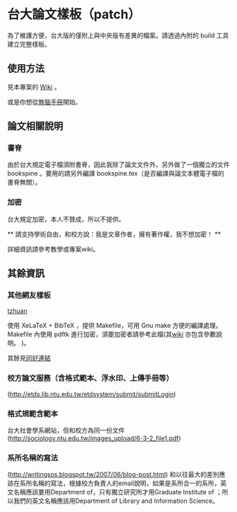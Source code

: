 # 台大論文樣板（patch）
為了維護方便，台大版的僅附上與中央版有差異的檔案。請透過內附的 build 工具建立完整樣板。

## 使用方法
見本專案的 [Wiki](https://github.com/sppmg/TW_Thesis_Template/wiki) 。

或是你想從[無腦手冊](https://github.com/sppmg/TW_Thesis_Template/wiki/%E7%84%A1%E8%85%A6%E6%89%8B%E5%86%8A)開始。

## 論文相關說明

### 書脊
由於台大規定電子檔須附書脊，因此我除了論文文件外，另外做了一個獨立的文件 bookspine 。要用的請另外編譯 bookspine.tex（是否編譯與論文本體電子檔的書脊無關）。

### 加密
台大規定加密，本人不贊成，所以不提供。

** 請支持學術自由，和校方說：我是文章作者，擁有著作權，我不想加密！ **

詳細資訊請參考教學或專案wiki。

## 其餘資訊
### 其他網友樣板

[tzhuan](https://github.com/tzhuan/ntu-thesis)

使用 XeLaTeX + BibTeX ，提供 Makefile，可用 Gnu make 方便的編譯處理。
Makefile 內使用 pdftk 進行加密，須要加密者請參考此檔(其[wiki](https://github.com/tzhuan/ntu-thesis/wiki) 亦包含參數說明。 )。

其餘見[同好連結](https://github.com/sppmg/TW_Thesis_Template/wiki/%E5%90%8C%E5%A5%BD%E9%80%A3%E7%B5%90)

### 校方論文服務（含格式範本、浮水印、上傳手冊等）
(http://etds.lib.ntu.edu.tw/etdsystem/submit/submitLogin)

### 格式規範含範本
台大社會學系網站，但和校方為同一份文件
(http://sociology.ntu.edu.tw/images_upload/6-3-2_file1.pdf)

### 系所名稱的寫法
(http://writingsos.blogspot.tw/2007/06/blog-post.html)
和以往最大的差別應該在系所名稱的寫法，根據校方負責人的email說明，如果是系所合一的系所，英文名稱應該要用Department of，只有獨立研究所才用Graduate Institute of ；所以我們的英文名稱應該用Department of Library and Information Science。
